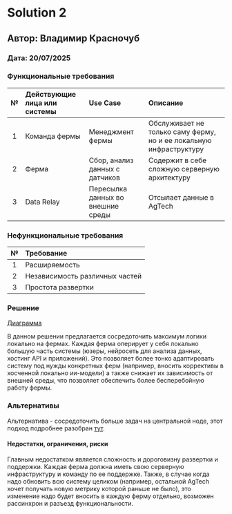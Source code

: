 # Solution 2

## Автор: Владимир Красночуб

### Дата: 20/07/2025

### Функциональные требования

|**№**|**Действующие лица или системы**|**Use Case**|**Описание**|
| :-: | :- | :- | :- |
|1|Команда фермы|Менеджмент фермы|Обслуживает не только саму ферму, но и ее локальную инфраструктуру|
|2|Ферма|Сбор, анализ данных с датчиков|Содержит в себе сложную серверную архитектуру|
|3|Data Relay|Пересылка данных во внешние среды|Отсылает данные в AgTech|

### Нефункциональные требования

|**№**|**Требование**|
| :-: | :- |
|1|Расширяемость|
|2|Независимость различных частей|
|3|Простота развертки|

### Решение

[Диаграмма](./C1.md)

В данном решении предлагается сосредоточить максимум логики локально на фермах. Каждая ферма оперирует у себя локально большую часть системы (юзеры, нейросеть для анализа данных, хостинг API и приложений).
Это позволяет более тонко адаптировать систему под нужды конкретных ферм (например, вносить коррективы в хосченной локально ии-модели) а также снижает их зависимость от внешней среды, что позволяет обеспечить более бесперебойную работу фермы.

### Альтернативы

Альтернатива - сосредоточить больше задач на центральной ноде, этот подход подробнее разобран [тут](../Solution1/ADR.md).

#### Недостатки, ограничения, риски

Главным недостатком является сложность и дороговизну развертки и поддержки. Каждая ферма должна иметь свою серверную инфраструктуру и команду по ее поддержке. Также, в случае когда надо обновить всю систему целиком (например, остальной AgTech хочет получать новую метрику которой раньше не было), это изменение надо будет вносить в каждую ферму отдельно, возможен рассинхрон и разъезд функциональности.
